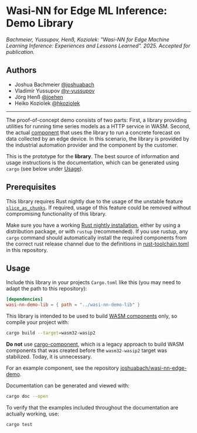 # Wasi-NN for Edge ML Inference: Demo Library

*Bachmeier, Yussupov, Henß, Koziolek: "Wasi-NN for Edge Machine
Learning Inference: Experiences and Lessons Learned". 2025. Accepted
for publication.*

## Authors

- Joshua Bachmeier [@joshuabach](https://github.com/joshuabach)
- Vladimir Yussupov [@v-yussupov](https://github.com/v-yussupov)
- Jörg Henß [@joehen](https://github.com/joehen)
- Heiko Koziolek [@hkoziolek](https://github.com/hkoziolek)

---

The proof-of-concept demo consists of two parts: First, a library
providing utilities for running time series models as a HTTP service
in WASM. Second, the actual
[component](https://github.com/joshuabach/wasi-nn-edge-demo) that uses
the library to run a concrete forecast on data collected by an edge
device. In this scenario, the library is provided by the industrial
automation provider and the component by the customer.

This is the prototype for the **library**. The best source of
information and usage instructions is the documentation, which can be
generated using `cargo` (see below under [Usage](#Usage)).

## Prerequisites
This library requires Rust nightly due to the usage of the unstable
feature
[`slice_as_chunks`](https://github.com/rust-lang/rust/issues/74985).
If required, usage of this feature could be removed without
compromising functionality of this library.

Make sure you have a working [Rust nightly
installation](https://www.rust-lang.org/tools/install), either by
using a distribution package, or with `rustup` (recommended). If you
use rustup, any `cargo` command should automatically install the
required components from the correct rust release channel due to the
definitions in [rust-toolchain.toml](rust-toolchain.toml) in this
repository.


## Usage

Include this library in your projects `Cargo.toml` like this (you may
need to adapt the path to this repository):

```toml
[dependencies]
wasi-nn-demo-lib = { path = "../wasi-nn-demo-lib" }
```

This library is intended to be used to build [WASM
components](https://component-model.bytecodealliance.org/) only, so
compile your project with:

```bash
cargo build --target=wasm32-wasip2
```

**Do not** use
[cargo-component](https://github.com/bytecodealliance/cargo-component),
which is a legacy approach to build WASM components that was created
before the `wasm32-wasip2` target was stabilized. Today, it is
unnecessary.

For an example component, see the repository [joshuabach/wasi-nn-edge-demo](https://github.com/joshuabach/wasi-nn-edge-demo).

Documentation can be generated and viewed with:

```bash
cargo doc --open
```

To verify that the examples included throughout the documentation are
actually working, use:

```bash
cargo test
```
